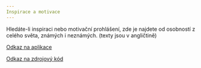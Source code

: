 ```yaml
---
Inspirace a motivace
---
```


Hledáte-li inspiraci nebo motivační prohlášení, zde je najdete od osobností z celého světa, známých i neznámých. (texty jsou v angličtině)

[Odkaz na aplikace](http://aplikace.svobodaweb.cz/app/quote_of_the_day/)

[Odkaz na zdrojový kód](https://github.com/psvoboda1987/quote_of_the_day)